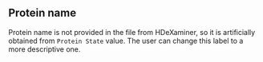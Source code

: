 ## Protein name

Protein name is not provided in the file from HDeXaminer, 
so it is artificially obtained from `Protein State` value.
The user can change this label to a more descriptive one.
